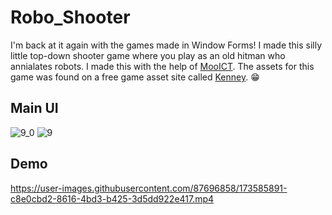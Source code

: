 # Robo_Shooter
I'm back at it again with the games made in Window Forms! I made this silly little top-down shooter game where you play as an old hitman who annialates robots. I made this with the help of [MooICT](https://www.mooict.com/). The assets for this game was found on a free game asset site called [Kenney](https://www.kenney.nl/assets). 😁

## Main UI
![9_0](https://user-images.githubusercontent.com/87696858/173585649-e32323e4-92d6-49c5-b30d-0de19fedcb0f.png)
![9](https://user-images.githubusercontent.com/87696858/173585654-0e36487c-286b-48e7-978b-b696ae8cc6e9.png)

## Demo
https://user-images.githubusercontent.com/87696858/173585891-c8e0cbd2-8616-4bd3-b425-3d5dd922e417.mp4

